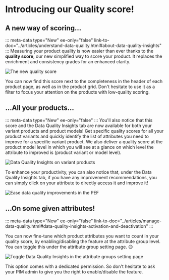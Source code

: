# Introducing our Quality score!

## A new way of scoring...
::: meta-data type="New" ee-only="false" link-to-doc="../articles/understand-data-quality.html#about-data-quality-insights"
:::
Measuring your product quality is now easier than ever thanks to the **quality score**, our new simplified way to score your product. It replaces the enrichment and consistency grades for an enhanced clarity.

![The new quality score](../img/quality-score-in-pef.png)

You can now find this score next to the completeness in the header of each product page, as well as in the product grid. Don't hesitate to use it as a filter to focus your attention on the products with low-quality scoring.

## ...All your products...
::: meta-data type="New" ee-only="false"
:::
You'll also notice that this score and the Data Quality Insights tab are now available for both your variant products and product models! Get specific quality scores for all your product variants and quickly identify the list of attributes you need to improve for a specific variant product. We also deliver a quality score at the product model level in which you will see at a glance on which level the attribute to improved is (product variant or model level).

![Data Quality Insights on variant products](../img/dqi_variant_products.png)

To enhance your productivity, you can also notice that, under the Data Quality Insights tab, if you have any improvement recommendations, you can simply click on your attribute to directly access it and improve it! 

![Ease data quality improvements in the PEF](../img/ease_data_quality_improvements_in_pef.png)

## ...On some given attributes!
::: meta-data type="New" ee-only="false" link-to-doc="../articles/manage-data-quality.html#data-quality-insights-activation-and-deactivation"
:::

You can now fine-tune which product attributes you want to count in your quality score, by enabling/disabling the feature at the attribute group level. You can toggle this under the attribute group setting page. 😉

![Toggle Data Quality Insights in the attribute groups setting page](../img/toggle-dqi-in-the-attribute-groups-settings.png)

This option comes with a dedicated permission. So don't hesitate to ask your PIM admin to give you the right to enable/disable the feature.


